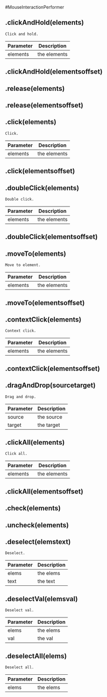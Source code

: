 #MouseInteractionPerformer
## .clickAndHold(elements)
`Click and hold.`


Parameter | Description
	--------- | -----------
|elements|the elements


## .clickAndHold(elementsoffset)


## .release(elements)


## .release(elementsoffset)


## .click(elements)
`Click.`


Parameter | Description
	--------- | -----------
|elements|the elements


## .click(elementsoffset)


## .doubleClick(elements)
`Double click.`


Parameter | Description
	--------- | -----------
|elements|the elements


## .doubleClick(elementsoffset)


## .moveTo(elements)
`Move to element.`


Parameter | Description
	--------- | -----------
|elements|the elements


## .moveTo(elementsoffset)


## .contextClick(elements)
`Context click.`


Parameter | Description
	--------- | -----------
|elements|the elements


## .contextClick(elementsoffset)


## .dragAndDrop(sourcetarget)
`Drag and drop.`


Parameter | Description
	--------- | -----------
|source|the source
|target|the target


## .clickAll(elements)
`Click all.`


Parameter | Description
	--------- | -----------
|elements|the elements


## .clickAll(elementsoffset)


## .check(elements)


## .uncheck(elements)


## .deselect(elemstext)
`Deselect.`


Parameter | Description
	--------- | -----------
|elems|the elems
|text|the text


## .deselectVal(elemsval)
`Deselect val.`


Parameter | Description
	--------- | -----------
|elems|the elems
|val|the val


## .deselectAll(elems)
`Deselect all.`


Parameter | Description
	--------- | -----------
|elems|the elems

